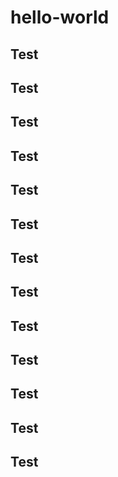 # hello-world

## Test
## Test
## Test
## Test
## Test
## Test
## Test
## Test
## Test
## Test
## Test
## Test
## Test
